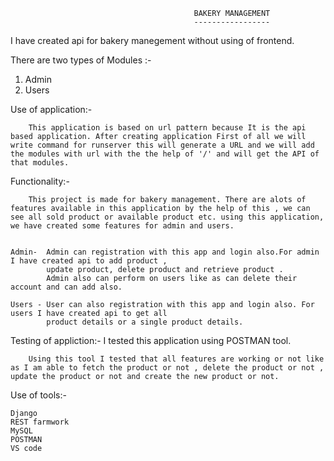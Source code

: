                                              BAKERY MANAGEMENT
                                             -----------------


I have created api for bakery manegement without using of frontend.

There are two types of Modules :-

1) Admin
2) Users

Use of application:-

        This application is based on url pattern because It is the api based application. After creating application First of all we will write command for runserver this will generate a URL and we will add the modules with url with the the help of '/' and will get the API of that modules.

Functionality:-

        This project is made for bakery management. There are alots of features available in this application by the help of this , we can see all sold product or available product etc. using this application, we have created some features for admin and users.

    
    Admin-  Admin can registration with this app and login also.For admin I have created api to add product ,   
            update product, delete product and retrieve product .
            Admin also can perform on users like as can delete their account and can add also.

    Users - User can also registration with this app and login also. For users I have created api to get all 
            product details or a single product details.

Testing of appliction:-
        I tested this application using POSTMAN tool.

        Using this tool I tested that all features are working or not like as I am able to fetch the product or not , delete the product or not , update the product or not and create the new product or not.  
    
Use of tools:-
    
    Django
    REST farmwork
    MySQL
    POSTMAN
    VS code